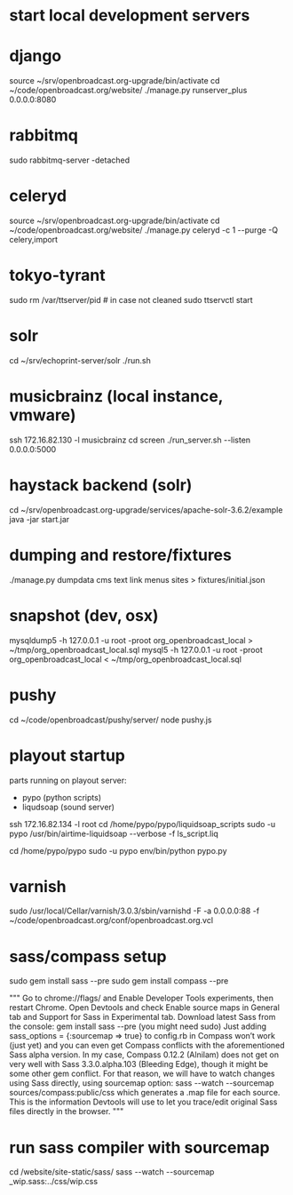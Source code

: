 # start local development servers


# django
source ~/srv/openbroadcast.org-upgrade/bin/activate
cd ~/code/openbroadcast.org/website/
./manage.py runserver_plus 0.0.0.0:8080

# rabbitmq
sudo rabbitmq-server -detached

# celeryd
source ~/srv/openbroadcast.org-upgrade/bin/activate
cd ~/code/openbroadcast.org/website/
./manage.py celeryd -c 1 --purge -Q celery,import


# tokyo-tyrant
sudo rm /var/ttserver/pid # in case not cleaned
sudo ttservctl start

# solr
cd ~/srv/echoprint-server/solr
./run.sh

# musicbrainz (local instance, vmware)
ssh 172.16.82.130 -l musicbrainz
cd
screen
./run_server.sh --listen 0.0.0.0:5000



# haystack backend (solr)
cd ~/srv/openbroadcast.org-upgrade/services/apache-solr-3.6.2/example
java -jar start.jar



# dumping and restore/fixtures
./manage.py dumpdata cms text link menus sites > fixtures/initial.json

# snapshot (dev, osx)
mysqldump5 -h 127.0.0.1 -u root -proot org_openbroadcast_local > ~/tmp/org_openbroadcast_local.sql
mysql5 -h 127.0.0.1 -u root -proot org_openbroadcast_local < ~/tmp/org_openbroadcast_local.sql

# pushy
cd ~/code/openbroadcast/pushy/server/
node pushy.js






# playout startup
parts running on playout server:
 - pypo (python scripts)
 - liqudsoap (sound server)
 
ssh 172.16.82.134 -l root
cd /home/pypo/pypo/liquidsoap_scripts
sudo -u pypo /usr/bin/airtime-liquidsoap --verbose -f ls_script.liq

cd /home/pypo/pypo
sudo -u pypo env/bin/python pypo.py
 
  

# varnish
sudo /usr/local/Cellar/varnish/3.0.3/sbin/varnishd -F -a 0.0.0.0:88 -f ~/code/openbroadcast.org/conf/openbroadcast.org.vcl




# sass/compass setup
sudo gem install sass --pre
sudo gem install compass --pre

"""
Go to chrome://flags/ and Enable Developer Tools experiments, then restart Chrome.
Open Devtools and check Enable source maps in General tab and Support for Sass in Experimental tab.
Download latest Sass from the console: gem install sass --pre (you might need sudo)
Just adding sass_options = {:sourcemap => true} to config.rb in Compass won’t work (just yet) and you can even get Compass conflicts with the aforementioned Sass alpha version. In my case, Compass 0.12.2 (Alnilam) does not get on very well with Sass 3.3.0.alpha.103 (Bleeding Edge), though it might be some other gem conflict.
For that reason, we will have to watch changes using Sass directly, using sourcemap option: sass --watch --sourcemap sources/compass:public/css which generates a .map file for each source. This is the information Devtools will use to let you trace/edit original Sass files directly in the browser.
"""

# run sass compiler with sourcemap
cd /website/site-static/sass/
sass --watch --sourcemap _wip.sass:../css/wip.css
